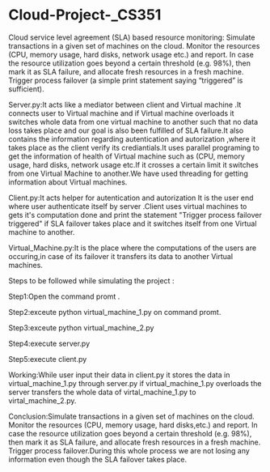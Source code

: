 # Cloud-Project-_CS351
Cloud service level agreement (SLA) based resource monitoring: Simulate transactions in a given set of machines on the cloud. Monitor the resources (CPU, memory usage, hard disks, network usage etc.) and report. In case the resource utilization goes beyond a certain threshold (e.g. 98%), then mark it as SLA failure, and allocate fresh resources in a fresh machine. Trigger process failover (a simple print statement saying “triggered” is sufficient).


Server.py:It acts like a mediator between client and Virtual machine .It connects user to Virtual machine and if Virtual machine overloads it switches whole data from one virtual machine to another such that no data loss takes place and our goal is also been fulfilled of SLA failure.It also contains the information regarding autentication and autorization ,where it takes place as the client verify its crediantials.It uses parallel programing to get the information of health of Virtual machine such as (CPU, memory usage, hard disks, network usage etc.If it crosses a certain limit it switches from one Virtual Machine to another.We have used threading for getting information about Virtual machines.  



Client.py:It acts helper for autentication and autorization It is the user end where user authenticate itself by server .Client uses virtual machines to gets it's computation done and print the statement "Trigger process failover triggered" if SLA failover takes place and it switches itself from one Virtual machine to another.



Virtual_Machine.py:It is the place where the computations of the users are occuring,in case of its failover it transfers
its data to another Virtual machines.



Steps to be followed while simulating the project :

Step1:Open the command promt .

Step2:exceute python virtual_machine_1.py on command promt.

Step3:exceute python virtual_machine_2.py

Step4:execute server.py

Step5:execute client.py

Working:While user input their data in client.py it stores the data in virtual_machine_1.py through server.py if virtual_machine_1.py overloads the server transfers the whole data of virtal_machine_1.py to virtal_machine_2.py.

Conclusion:Simulate transactions in a given set of machines on the cloud. Monitor the resources (CPU, memory usage, hard disks,etc.) and report. In case the resource utilization goes beyond a certain threshold (e.g. 98%), then mark it as SLA failure, and allocate fresh resources in a fresh machine. Trigger process failover.During this whole process we are not losing any information even though the SLA failover takes place.

